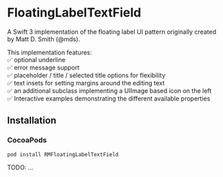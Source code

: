 
# FloatingLabelTextField

A Swift 3 implementation of the floating label UI pattern originally created by Matt D. Smith (@mds).

This implementation features:  
✅ optional underline  
✅ error message support  
✅ placeholder / title / selected title options for flexibility  
✅ text insets for setting margins around the editing text  
✅ an additional subclass implementing a UIImage based icon on the left  
✅ Interactive examples demonstrating the different available properties  

## Installation

### CocoaPods

`pod install RMFloatingLabelTextField`

TODO: ...
